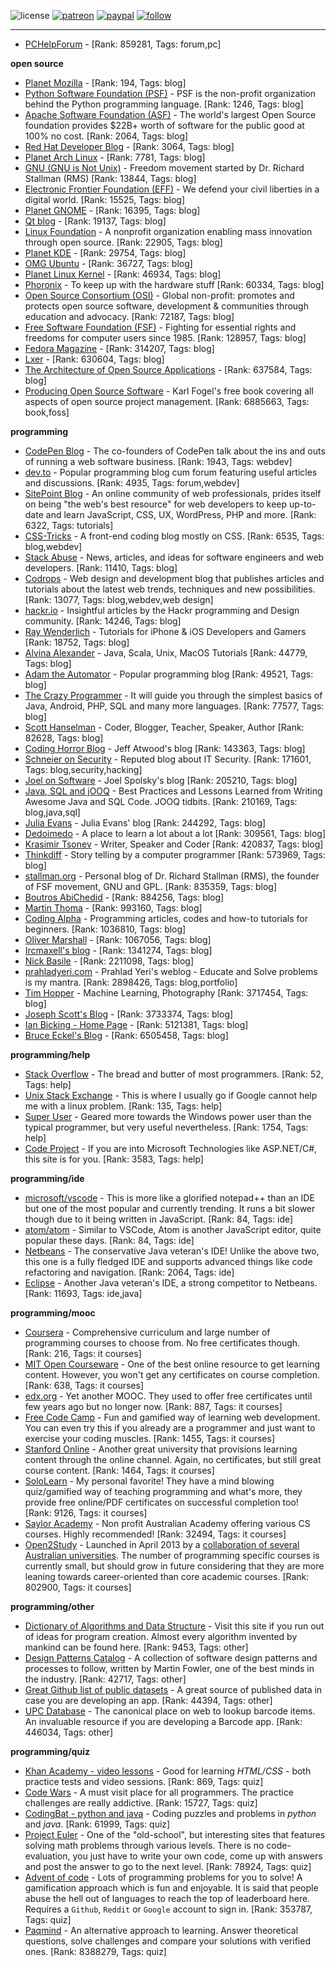 ![license](https://img.shields.io/github/license/prahladyeri/siterank-stats.svg)
[![patreon](https://img.shields.io/badge/Patreon-brown.svg?logo=patreon)](https://www.patreon.com/prahladyeri)
[![paypal](https://img.shields.io/badge/PayPal-blue.svg?logo=paypal)](https://www.paypal.com/cgi-bin/webscr?cmd=_s-xclick&hosted_button_id=JM8FUXNFUK6EU)
[![follow](https://img.shields.io/twitter/follow/prahladyeri.svg?style=social)](https://twitter.com/prahladyeri)

---
- [PCHelpForum](https://pchelpforum.net) -  [Rank: 859281, Tags: forum,pc]

**open source**

- [Planet Mozilla](http://planet.mozilla.org/) -  [Rank: 194, Tags: blog]
- [Python Software Foundation (PSF)](https://www.python.org/psf/) - PSF is the non-profit organization behind the Python programming language. [Rank: 1246, Tags: blog]
- [Apache Software Foundation (ASF)](https://www.apache.org/) - The world's largest Open Source foundation provides $22B+ worth of software for the public good at 100% no cost. [Rank: 2064, Tags: blog]
- [Red Hat Developer Blog](https://developerblog.redhat.com/) -  [Rank: 3064, Tags: blog]
- [Planet Arch Linux](https://planet.archlinux.org/) -  [Rank: 7781, Tags: blog]
- [GNU (GNU is Not Unix)](https://www.gnu.org) - Freedom movement started by Dr. Richard Stallman (RMS) [Rank: 13844, Tags: blog]
- [Electronic Frontier Foundation (EFF)](https://www.eff.org/) - We defend your civil liberties in a digital world. [Rank: 15525, Tags: blog]
- [Planet GNOME](https://planet.gnome.org/) -  [Rank: 16395, Tags: blog]
- [Qt blog](http://blog.qt.io/) -  [Rank: 19137, Tags: blog]
- [Linux Foundation](https://www.linuxfoundation.org/) - A nonprofit organization enabling mass innovation through open source. [Rank: 22905, Tags: blog]
- [Planet KDE](https://planet.kde.org/) -  [Rank: 29754, Tags: blog]
- [OMG Ubuntu](https://www.omgubuntu.co.uk/) -  [Rank: 36727, Tags: blog]
- [Planet Linux Kernel](http://planet.kernel.org/) -  [Rank: 46934, Tags: blog]
- [Phoronix](https://www.phoronix.com/) - To keep up with the hardware stuff [Rank: 60334, Tags: blog]
- [Open Source Consortium (OSI)](https://opensource.org) - Global non-profit: promotes and protects open source software, development & communities through education and advocacy. [Rank: 72187, Tags: blog]
- [Free Software Foundation (FSF)](https://www.fsf.org/) - Fighting for essential rights and freedoms for computer users since 1985. [Rank: 128957, Tags: blog]
- [Fedora Magazine](https://fedoramagazine.org/) -  [Rank: 314207, Tags: blog]
- [Lxer](http://lxer.com/) -  [Rank: 630604, Tags: blog]
- [The Architecture of Open Source Applications](http://www.aosabook.org/en/index.html) -  [Rank: 637584, Tags: blog]
- [Producing Open Source Software](https://producingoss.com/) - Karl Fogel's free book covering all aspects of open source project management. [Rank: 6885663, Tags: book,foss]

**programming**

- [CodePen Blog](https://blog.codepen.io/) - The co-founders of CodePen talk about the ins and outs of running a web software business. [Rank: 1943, Tags: webdev]
- [dev.to](https://dev.to/) - Popular programming blog cum forum featuring useful articles and discussions. [Rank: 4935, Tags: forum,webdev]
- [SitePoint Blog](https://www.sitepoint.com/blog/) - An online community of web professionals, prides itself on being "the web's best resource" for web developers to keep up-to-date and learn JavaScript, CSS, UX, WordPress, PHP and more. [Rank: 6322, Tags: tutorials]
- [CSS-Tricks](https://css-tricks.com/) - A front-end coding blog mostly on CSS. [Rank: 6535, Tags: blog,webdev]
- [Stack Abuse](https://stackabuse.com/) - News, articles, and ideas for software engineers and web developers. [Rank: 11410, Tags: blog]
- [Codrops](https://tympanus.net/codrops/) - Web design and development blog that publishes articles and tutorials about the latest web trends, techniques and new possibilities. [Rank: 13077, Tags: blog,webdev,web design]
- [hackr.io](https://hackr.io/blog) - Insightful articles by the Hackr programming and Design community. [Rank: 14246, Tags: blog]
- [Ray Wenderlich](https://www.raywenderlich.com/) - Tutorials for iPhone & iOS Developers and Gamers [Rank: 18752, Tags: blog]
- [Alvina Alexander](https://alvinalexander.com/) - Java, Scala, Unix, MacOS Tutorials [Rank: 44779, Tags: blog]
- [Adam the Automator](https://adamtheautomator.com/) - Popular programming blog [Rank: 49521, Tags: blog]
- [The Crazy Programmer](https://www.thecrazyprogrammer.com/) - It will guide you through the simplest basics of Java, Android, PHP, SQL and many more languages. [Rank: 77577, Tags: blog]
- [Scott Hanselman](https://www.hanselman.com/) - Coder, Blogger, Teacher, Speaker, Author [Rank: 82628, Tags: blog]
- [Coding Horror Blog](https://blog.codinghorror.com/) - Jeff Atwood's blog [Rank: 143363, Tags: blog]
- [Schneier on Security](https://www.schneier.com/) - Reputed blog about IT Security. [Rank: 171601, Tags: blog,security,hacking]
- [Joel on Software](https://www.joelonsoftware.com/) - Joel Spolsky's blog [Rank: 205210, Tags: blog]
- [Java, SQL and jOOQ](https://blog.jooq.org/) - Best Practices and Lessons Learned from Writing Awesome Java and SQL Code. JOOQ tidbits. [Rank: 210169, Tags: blog,java,sql]
- [Julia Evans](https://jvns.ca/) - Julia Evans' blog [Rank: 244292, Tags: blog]
- [Dedoimedo](https://www.dedoimedo.com/) - A place to learn a lot about a lot [Rank: 309561, Tags: blog]
- [Krasimir Tsonev](https://krasimirtsonev.com/) - Writer, Speaker and Coder [Rank: 420837, Tags: blog]
- [Thinkdiff](https://thinkdiff.net/) - Story telling by a computer programmer [Rank: 573969, Tags: blog]
- [stallman.org](https://stallman.org) - Personal blog of Dr. Richard Stallman (RMS), the founder of FSF movement, GNU and GPL. [Rank: 835359, Tags: blog]
- [Boutros AbiChedid](https://bacsoftwareconsulting.com/blog/index.php/about/) -  [Rank: 884256, Tags: blog]
- [Martin Thoma](https://martin-thoma.com/) -  [Rank: 993160, Tags: blog]
- [Coding Alpha](https://www.codingalpha.com/) - Programming articles, codes and how-to tutorials for beginners. [Rank: 1036810, Tags: blog]
- [Oliver Marshall](https://olivermarshall.net/) -  [Rank: 1067056, Tags: blog]
- [Ircmaxell's blog](https://blog.ircmaxell.com/) -  [Rank: 1341274, Tags: blog]
- [Nick Basile](https://nick-basile.com/) -  [Rank: 2211098, Tags: blog]
- [prahladyeri.com](https://prahladyeri.com) - Prahlad Yeri's weblog - Educate and Solve problems is my mantra. [Rank: 2898426, Tags: blog,portfolio]
- [Tim Hopper](https://tdhopper.com/) - Machine Learning, Photography [Rank: 3717454, Tags: blog]
- [Joseph Scott's Blog](https://blog.josephscott.org/) -  [Rank: 3733374, Tags: blog]
- [Ian Bicking - Home Page](https://www.ianbicking.org/) -  [Rank: 5121381, Tags: blog]
- [Bruce Eckel's Blog](https://www.bruceeckel.com/) -  [Rank: 6505458, Tags: blog]

**programming/help**

- [Stack Overflow](https://stackoverflow.com) - The bread and butter of most programmers. [Rank: 52, Tags: help]
- [Unix Stack Exchange](https://unix.stackexchange.com) - This is where I usually go if Google cannot help me with a linux problem. [Rank: 135, Tags: help]
- [Super User](https://superuser.com) - Geared more towards the Windows power user than the typical programmer, but very useful nevertheless. [Rank: 1754, Tags: help]
- [Code Project](https://www.codeproject.com) - If you are into Microsoft Technologies like ASP.NET/C#, this site is for you. [Rank: 3583, Tags: help]

**programming/ide**

- [microsoft/vscode](https://github.com/microsoft/vscode) - This is more like a glorified notepad++ than an IDE but one of the most popular and currently trending. It runs a bit slower though due to it being written in JavaScript. [Rank: 84, Tags: ide]
- [atom/atom](https://github.com/atom/atom) - Similar to VSCode, Atom is another JavaScript editor, quite popular these days. [Rank: 84, Tags: ide]
- [Netbeans](https://netbeans.apache.org/) - The conservative Java veteran's IDE! Unlike the above two, this one is a fully fledged IDE and supports advanced things like code refactoring and navigation. [Rank: 2064, Tags: ide]
- [Eclipse](https://eclipse.org) - Another Java veteran's IDE, a strong competitor to Netbeans. [Rank: 11693, Tags: ide,java]

**programming/mooc**

- [Coursera](https://www.coursera.org/) - Comprehensive curriculum and large number of programming courses to choose from. No free certificates though. [Rank: 216, Tags: it courses]
- [MIT Open Courseware](https://ocw.mit.edu) - One of the best online resource to get learning content. However, you won't get any certificates on course completion. [Rank: 638, Tags: it courses]
- [edx.org](https://courses.edx.org/) - Yet another MOOC. They used to offer free certificates until few years ago but no longer now. [Rank: 887, Tags: it courses]
- [Free Code Camp](https://www.freecodecamp.org/) - Fun and gamified way of learning web development. You can even try this if you already are a programmer and just want to exercise your coding muscles. [Rank: 1455, Tags: it courses]
- [Stanford Online](http://online.stanford.edu/) - Another great university that provisions learning content through the online channel. Again, no certificates, but still great course content. [Rank: 1464, Tags: it courses]
- [SoloLearn](https://www.sololearn.com) - My personal favorite! They have a mind blowing quiz/gamified way of teaching programming and what's more, they provide free online/PDF certificates on successful completion too! [Rank: 9126, Tags: it courses]
- [Saylor Academy](https://learn.saylor.org) - Non profit Australian Academy offering various CS courses. Highly recommended! [Rank: 32494, Tags: it courses]
- [Open2Study](https://www.open2study.com) - Launched in April 2013 by a [collaboration of several Australian universities](http://www.thegoodmooc.com/2013/06/a-review-of-open2study.html). The number of programming specific courses is currently small, but should grow in future considering that they are more leaning towards career-oriented than core academic courses. [Rank: 802900, Tags: it courses]

**programming/other**

- [Dictionary of Algorithms and Data Structure](http://xlinux.nist.gov/dads/) - Visit this site if you run out of ideas for program creation. Almost every algorithm invented by mankind can be found here. [Rank: 9453, Tags: other]
- [Design Patterns Catalog](http://martinfowler.com/eaaCatalog/) - A collection of software design patterns and processes to follow, written by Martin Fowler, one of the best minds in the industry. [Rank: 42717, Tags: other]
- [Great Github list of public datasets](http://www.datasciencecentral.com/profiles/blogs/great-github-list-of-public-data-sets) - A great source of published data in case you are developing an app. [Rank: 44394, Tags: other]
- [UPC Database](https://www.upcdatabase.com/itemform.asp) - The canonical place on web to lookup barcode items. An invaluable resource if you are developing a Barcode app. [Rank: 446034, Tags: other]

**programming/quiz**

- [Khan Academy - video lessons](https://www.khanacademy.org/) - Good for learning *HTML/CSS* - both practice tests and video sessions. [Rank: 869, Tags: quiz]
- [Code Wars](https://www.codewars.com/) - A must visit place for all programmers. The practice challenges are really addictive. [Rank: 15727, Tags: quiz]
- [CodingBat - python and java](https://codingbat.com/) - Coding puzzles and problems in *python* and *java*. [Rank: 61999, Tags: quiz]
- [Project Euler](https://projecteuler.net/) - One of the "old-school", but interesting sites that features solving math problems through various levels. There is no code-evaluation, you just have to write your own code, come up with answers and post the answer to go to the next level. [Rank: 78924, Tags: quiz]
- [Advent of code](https://adventofcode.com/) - Lots of programming problems for you to solve! A gamification approach which is fun and enjoyable. It is said that people abuse the hell out of languages to reach the top of leaderboard here. Requires a `Github`, `Reddit` or `Google` account to sign in. [Rank: 353787, Tags: quiz]
- [Paqmind](https://paqmind.com/) - An alternative approach to learning. Answer theoretical questions, solve challenges and compare your solutions with verified ones. [Rank: 8388279, Tags: quiz]

